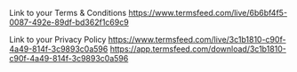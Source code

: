 Link to your Terms & Conditions
https://www.termsfeed.com/live/6b6bf4f5-0087-492e-89df-bd362f1c69c9

Link to your Privacy Policy
https://www.termsfeed.com/live/3c1b1810-c90f-4a49-814f-3c9893c0a596
https://app.termsfeed.com/download/3c1b1810-c90f-4a49-814f-3c9893c0a596